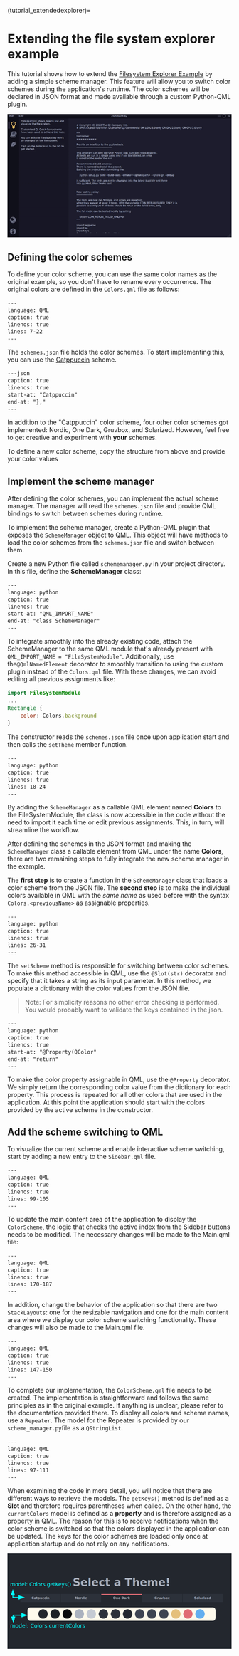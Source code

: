 (tutorial_extendedexplorer)=

# Extending the file system explorer example

This tutorial shows how to extend the
[Filesystem Explorer Example](filesystemexplorer_example)
by adding a simple scheme manager. This feature will allow you to switch color
schemes during the application's runtime. The color schemes will be declared in
JSON format and made available through a custom Python-QML plugin.

![Extended Explorer GIF](resources/extendedexplorer.gif)

## Defining the color schemes

To define your color scheme, you can use the same color names as the original
example, so you don't have to rename every occurrence. The original colors are
defined in the `Colors.qml` file as follows:

```{literalinclude} resources/Colors.qml
---
language: QML
caption: true
linenos: true
lines: 7-22
---
```

The `schemes.json` file holds the color schemes. To start implementing this, you
can use the [Catppuccin](https://github.com/catppuccin/catppuccin) scheme.

```{literalinclude} schemes.json
---json
caption: true
linenos: true
start-at: "Catppuccin"
end-at: "},"
---
```

In addition to the "Catppuccin" color scheme, four other color schemes got
implemented: Nordic, One Dark, Gruvbox, and Solarized. However, feel free to get
creative and experiment with **your** schemes.

To define a new color scheme, copy the structure from above and provide your
color values

## Implement the scheme manager

After defining the color schemes, you can implement the actual scheme manager.
The manager will read the `schemes.json` file and provide QML bindings to switch
between schemes during runtime.

To implement the scheme manager, create a Python-QML plugin that exposes the
`SchemeManager` object to QML. This object will have methods to load the color
schemes from the `schemes.json` file and switch between them.

Create a new Python file called `schememanager.py` in your project directory. In
this file, define the **SchemeManager** class:

```{literalinclude} scheme_manager.py
---
language: python
caption: true
linenos: true
start-at: "QML_IMPORT_NAME"
end-at: "class SchemeManager"
---
```

To integrate smoothly into the already existing code, attach the SchemeManager
to the same QML module that's already present with
`QML_IMPORT_NAME = "FileSystemModule"`. Additionally, use the`@QmlNamedElement`
decorator to smoothly transition to using the custom plugin instead of the
`Colors.qml` file. With these changes, we can avoid editing all previous
assignments like:

```QML
import FileSystemModule
...
Rectangle {
    color: Colors.background
}
```

The constructor reads the `schemes.json` file once upon application start and
then calls the `setTheme` member function.

```{literalinclude} scheme_manager.py
---
language: python
caption: true
linenos: true
lines: 18-24
---
```

By adding the `SchemeManager` as a callable QML element named **Colors** to the
FileSystemModule, the class is now accessible in the code without the need to
import it each time or edit previous assignments. This, in turn, will streamline
the workflow.

After defining the schemes in the JSON format and making the `SchemeManager`
class a callable element from QML under the name **Colors**, there are two
remaining steps to fully integrate the new scheme manager in the example.

The **first step** is to create a function in the `SchemeManager` class that
loads a color scheme from the JSON file. The **second step** is to make the
individual colors available in QML with the *same name* as used before with the
syntax `Colors.<previousName>` as assignable properties.


```{literalinclude} scheme_manager.py
---
language: python
caption: true
linenos: true
lines: 26-31
---
```

The `setScheme` method is responsible for switching between color schemes. To
make this method accessible in QML, use the `@Slot(str)` decorator and specify
that it takes a string as its input parameter. In this method, we populate a
dictionary with the color values from the JSON file.

> Note: For simplicity reasons no other error checking is performed.
> You would probably want to validate the keys contained in the json.

```{literalinclude} scheme_manager.py
---
language: python
caption: true
linenos: true
start-at: "@Property(QColor"
end-at: "return"
---
```

To make the color property assignable in QML, use the `@Property` decorator.
We simply return the corresponding color value from the dictionary for each
property. This process is repeated for all other colors that are used in the
application.
At this point the application should start with the colors provided by the
active scheme in the constructor.

## Add the scheme switching to QML

To visualize the current scheme and enable interactive scheme switching, start
by adding a new entry to the `Sidebar.qml` file.

```{literalinclude} FileSystemModule/qml/Sidebar.qml
---
language: QML
caption: true
linenos: true
lines: 99-105
---
```

To update the main content area of the application to display the `ColorScheme`,
the logic that checks the active index from the Sidebar buttons needs to be
modified. The necessary changes will be made to the Main.qml file:

```{literalinclude} FileSystemModule/Main.qml
---
language: QML
caption: true
linenos: true
lines: 170-187
---
```

In addition, change the behavior of the application so that there are two
`StackLayouts`: one for the resizable navigation and one for the main content
area where we display our color scheme switching functionality. These changes
will also be made to the Main.qml file.

```{literalinclude} FileSystemModule/Main.qml
---
language: QML
caption: true
linenos: true
lines: 147-150
---
```

To complete our implementation, the `ColorScheme.qml` file needs to be created.
The implementation is straightforward and follows the same principles as in the
original example. If anything is unclear, please refer to the documentation
provided there. To display all colors and scheme names, use a `Repeater`. The
model for the Repeater is provided by our `scheme_manager.py`file as a
`QStringList`.

```{literalinclude} FileSystemModule/qml/ColorScheme.qml
---
language: QML
caption: true
linenos: true
lines: 97-111
---
```

When examining the code in more detail, you will notice that there are different
ways to retrieve the models. The `getKeys()` method is defined as a **Slot** and
therefore requires parentheses when called. On the other hand, the `currentColors`
model is defined as a **property** and is therefore assigned as a property in QML.
The reason for this is to receive notifications when the color scheme is switched
so that the colors displayed in the application can be updated. The keys for the
color schemes are loaded only once at application startup and do not rely on any
notifications.

![Extended Explorer GIF](resources/colorscheme.png)
